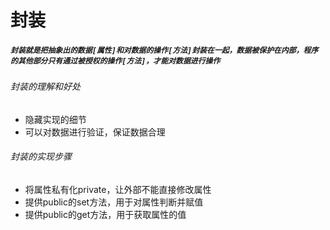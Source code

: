 # 封装

##### ``封装就是把抽象出的数据[属性]和对数据的操作[方法]封装在一起，数据被保护在内部，程序的其他部分只有通过被授权的操作[方法]，才能对数据进行操作``



###### 封装的理解和好处

- 隐藏实现的细节
- 可以对数据进行验证，保证数据合理



###### 封装的实现步骤

- 将属性私有化private，让外部不能直接修改属性
- 提供public的set方法，用于对属性判断并赋值
- 提供public的get方法，用于获取属性的值

